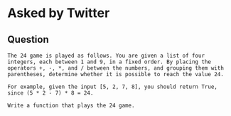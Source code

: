 # Asked by Twitter

## Question

`The 24 game is played as follows. You are given a list of four integers, each between 1 and 9, in a fixed order. By placing the operators +, -, *, and / between the numbers, and grouping them with parentheses, determine whether it is possible to reach the value 24.`

`For example, given the input [5, 2, 7, 8], you should return True, since (5 * 2 - 7) * 8 = 24.`

`Write a function that plays the 24 game.`
